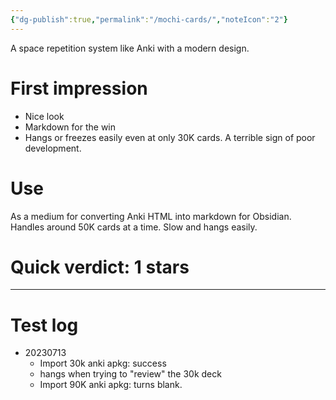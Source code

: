 ```yaml
---
{"dg-publish":true,"permalink":"/mochi-cards/","noteIcon":"2"}
---
```


A space repetition system like Anki with a modern design.

# First impression
- Nice look
- Markdown for the win
- Hangs or freezes easily even at only 30K cards. A terrible sign of poor development.

# Use

As a medium for converting Anki HTML into markdown for Obsidian. Handles around 50K cards at a time. Slow and hangs easily.

# Quick verdict: 1 stars

---

# Test log

- 20230713
	- Import 30k anki apkg: success
	- hangs when trying to "review" the 30k deck
	- Import 90K anki apkg: turns blank.